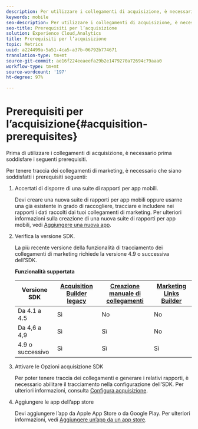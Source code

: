 ```yaml
---
description: Per utilizzare i collegamenti di acquisizione, è necessario prima soddisfare i seguenti prerequisiti.
keywords: mobile
seo-description: Per utilizzare i collegamenti di acquisizione, è necessario prima soddisfare i seguenti prerequisiti.
seo-title: Prerequisiti per l’acquisizione
solution: Experience Cloud,Analytics
title: Prerequisiti per l’acquisizione
topic: Metrics
uuid: a224499a-5a51-4ca5-a37b-06792b774671
translation-type: tm+mt
source-git-commit: ae16f224eeaeefa29b2e1479270a72694c79aaa0
workflow-type: tm+mt
source-wordcount: '197'
ht-degree: 97%

---
```



# Prerequisiti per l’acquisizione{#acquisition-prerequisites}

Prima di utilizzare i collegamenti di acquisizione, è necessario prima soddisfare i seguenti prerequisiti.

Per tenere traccia dei collegamenti di marketing, è necessario che siano soddisfatti i prerequisiti seguenti:

1. Accertati di disporre di una suite di rapporti per app mobili.

   Devi creare una nuova suite di rapporti per app mobili oppure usarne una già esistente in grado di raccogliere, tracciare e includere nei rapporti i dati raccolti dai tuoi collegamenti di marketing. Per ulteriori informazioni sulla creazione di una nuova suite di rapporti per app mobili, vedi [Aggiungere una nuova app](/help/using/manage-apps/t-new-app.md).

1. Verifica la versione SDK.

   La più recente versione della funzionalità di tracciamento dei collegamenti di marketing richiede la versione 4.9 o successiva dell’SDK.

   **Funzionalità supportata**

   | Versione SDK | [Acquisition Builder legacy](/help/using/acquisition-main/c-marketing-links-builder/t-create-edit-adobe-links/c-use-legacy-acquisition-links/c-use-legacy-acquisition-links.md) | [Creazione manuale di collegamenti](/help/using/acquisition-main/c-marketing-links-builder/acquisition-link-manual.md) | [Marketing Links Builder](/help/using/acquisition-main/c-marketing-links-builder/c-marketing-links-builder.md) |
   |--- |--- |--- |--- |
   | Da 4.1 a 4.5 | Sì | No | No |
   | Da 4,6 a 4,9 | Sì | Sì | No |
   | 4.9 o successivo | Sì | Sì | Sì |

1. Attivare le Opzioni acquisizione SDK

   Per poter tenere traccia dei collegamenti e generare i relativi rapporti, è necessario abilitare il tracciamento nella configurazione dell’SDK. Per ulteriori informazioni, consulta [Configura acquisizione](/help/using/acquisition-main/t-enable-acquisition.md).

1. Aggiungere le app dell’app store

   Devi aggiungere l’app da Apple App Store o da Google Play. Per ulteriori informazioni, vedi  [Aggiungere un’app da un app store](/help/using/manage-apps/c-app-store/t-app-store-app.md).
